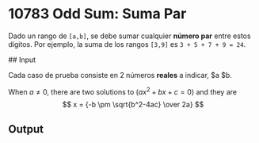 # 10783 Odd Sum: Suma Par

Dado un rango de `[a,b]`, se debe sumar cualquier **número par** entre estos dígitos.
Por ejemplo, la suma de los rangos `[3,9]` es `3 + 5 + 7 + 9 = 24`.

## Input

Cada caso de prueba consiste en 2 números **reales** a indicar, $a $b.

When $a \ne 0$, there are two solutions to $(ax^2 + bx + c = 0)$ and they are 
$$ x = {-b \pm \sqrt{b^2-4ac} \over 2a} $$

## Output

